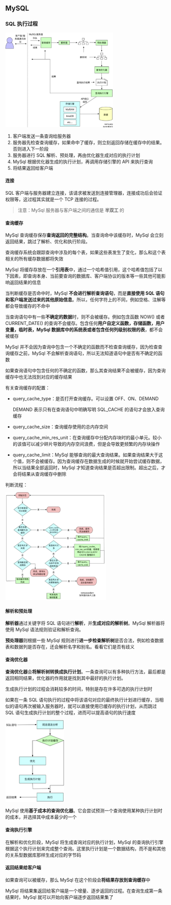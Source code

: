 ## MySQL

### SQL 执行过程

<img src="https://raw.githubusercontent.com/whn961227/images/master/data/20200805092702.png" style="zoom: 33%;" />

1. 客户端发送一条查询给服务器
2. 服务器先检查查询缓存，如果命中了缓存，则立刻返回存储在缓存中的结果。否则进入下一阶段
3. 服务器进行 SQL 解析、预处理，再由优化器生成对应的执行计划
4. MySql 根据优化器生成的执行计划，再调用存储引擎的 API 来执行查询
5. 将结果返回给客户端

#### 连接

SQL 客户端与服务器建立连接，该请求被发送到连接管理器，连接成功后会验证权限等，这过程其实就是一个 TCP 连接的过程。

> 注意：MySql 服务器与客户端之间的通信是 **半双工** 的

#### 查询缓存

MySql 查询缓存保存**查询返回的完整结构**。当查询命中该缓存时，MySql 会立刻返回结果，跳过了解析、优化和执行阶段。

查询缓存系统会跟踪查询中涉及的每个表，如果这些表发生了变化，那么和这个表相关的所有缓存数据都将失效

MySql 将缓存存放在一个**引用表**中，通过一个哈希值引用，这个哈希值包括了以下因素，即查询本身、当前要查询的数据库、客户端协议的版本等一些其他可能影响返回结果的信息

当判断缓存是否命中时，MySql **不会进行解析查询语句**，而是**直接使用 SQL 语句和客户端发送过来的其他原始信息**。所以，任何字符上的不同，例如空格、注解等都会导致缓存的不命中

当查询语句中有一些**不确定的数据**时，则不会被缓存。例如包含函数 NOW() 或者 CURRENT_DATE() 的查询不会缓存。包含任何**用户自定义函数，存储函数，用户变量，临时表，MySql 数据库中的系统表或者包含任何列级别权限的表**，都不会被缓存

MySql 并不会因为查询中包含一个不确定的函数而不检查查询缓存，因为检查查询缓存之前，MySql 不会解析查询语句，所以无法知道语句中是否有不确定的函数

如果查询语句中包含任何的不确定的函数，那么其查询结果不会被缓存，因为查询缓存中也无法找到对应的缓存结果

有关查询缓存的配置：

* query_cache_type：是否打开查询缓存。可以设置 OFF、ON、DEMAND

  DEMAND 表示只有在查询语句中明确写明 SQL_CACHE 的语句才会放入查询缓存

* query_cache_size：查询缓存使用的总内存空间
* query_cache_min_res_unit：在查询缓存中分配内存块时的最小单元。较小的该值可以减少碎片导致的内存空间浪费，但是会导致更频繁的内存块操作
* query_cache_limit：MySql 能够查询的最大查询结果。如果查询结果大于这个值，则不会被缓存。因为查询缓存在数据生成的时候就开始尝试缓存数据，所以当结果全部返回时，MySql 才知道查询结果是否超出限制。超出之后，才会将结果从查询缓存中删除

判断流程：

<img src="https://raw.githubusercontent.com/whn961227/images/master/data/20200805094728.png" style="zoom: 33%;" />

#### 解析和预处理

**解析器**通过关键字将 SQL 语句进行**解析**，并**生成对应的解析树**。MySql 解析器将使用 MySql 语法规则验证和解析查询。

**预处理器**则根据一些 MySql 规则进行**进一步检查解析树**是否合法，例如检查数据表和数据列是否存在，还会解析名字和别名。看看它们是否有歧义

#### 查询优化器

**查询优化器**会**将解析树转换成执行计划**。一条查询可以有多种执行方法，最后都是返回相同结果，优化器的作用就是找到其中最好的执行计划。

生成执行计划的过程会消耗较多的时间，特别是存在许多可选的执行计划时

如果在一条 SQL 语句执行的过程中将该语句对应的最终执行计划进行缓存，当相似的语句再次被输入服务器时，就可以直接使用已缓存的执行计划，从而跳过 SQL 语句生成执行计划的整个过程，进而可以提高语句的执行速度

<img src="https://raw.githubusercontent.com/whn961227/images/master/data/20200805102651.png" style="zoom:25%;" />

MySql 使用**基于成本的查询优化器**。它会尝试预测一个查询使用某种执行计划时的成本，并选择其中成本最少的一个

#### 查询执行引擎

在解析和优化阶段，MySql 将生成查询对应的执行计划，MySql 的查询执行引擎根据这个执行计划来完成整个查询。这里执行计划是一个数据结构，而不是和其他的关系型数据库那样生成对应的字节码

#### 返回结果给客户端

如果查询可以被缓存，那么 MySql 在这个阶段会**将结果存放到查询缓存**中

MySql 将结果集返回给客户端是一个增量、逐步返回的过程。在查询生成第一条结果时，MySql 就可以开始向客户端逐步返回结果集了
